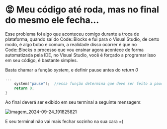 # 😡 Meu código até roda, mas no final do mesmo ele fecha...

Esse problema foi algo que aconteceu comigo durante a troca de plataforma, quando saí do Code::Blocks e fui para o Visual Studio, de certo modo, é algo bobo e comum, a realidade disso ocorrer
é que no Code::Blocks o processo que vou ensinar agora acontece de forma automatizada pela IDE, no Visual Studio, você é forçado a programar isso em seu código, é bastante simples.

Basta chamar a função _system_, e definir pause antes do _return 0_

``` C
...
    system("pause");  //essa função determina que deve ser feito a pausa no terminal
    return 0;
}
```

Ao final deverá ser exibido em seu terminal a seguinte mensagem:

![imagem_2024-09-24_191825821](https://github.com/user-attachments/assets/6e084cc3-c84e-447c-903e-cf92f6ee1158)

E seu terminal não vai mais fechar sozinho na sua cara =)
